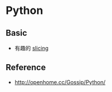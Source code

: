 Python
======

Basic
-----

* 有趣的 [slicing](slicing.md)

Reference
---------

* http://openhome.cc/Gossip/Python/
